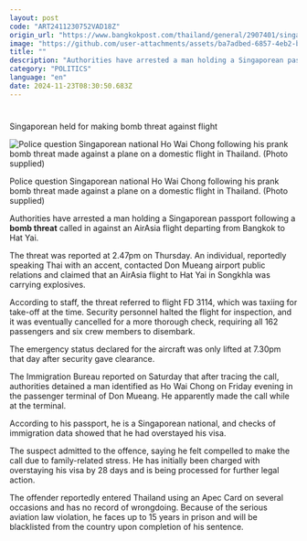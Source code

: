 ```yaml
---
layout: post
code: "ART2411230752VAD18Z"
origin_url: "https://www.bangkokpost.com/thailand/general/2907401/singaporean-held-for-making-bomb-threat-against-flight"
image: "https://github.com/user-attachments/assets/ba7adbed-6857-4eb2-bbb2-46d6e2c8372f"
title: ""
description: "Authorities have arrested a man holding a Singaporean passport following a  bomb threat  called in against an AirAsia flight departing from Bangkok to Hat Yai."
category: "POLITICS"
language: "en"
date: 2024-11-23T08:30:50.683Z
---
```


# 

Singaporean held for making bomb threat against flight

![Police question Singaporean national Ho Wai Chong following his prank bomb threat made against a plane on a domestic flight in Thailand. (Photo supplied)](https://github.com/user-attachments/assets/42c446c0-bf46-4216-85af-7729d92112fc)

Police question Singaporean national Ho Wai Chong following his prank bomb threat made against a plane on a domestic flight in Thailand. (Photo supplied)

Authorities have arrested a man holding a Singaporean passport following a **bomb threat** called in against an AirAsia flight departing from Bangkok to Hat Yai.

The threat was reported at 2.47pm on Thursday. An individual, reportedly speaking Thai with an accent, contacted Don Mueang airport public relations and claimed that an AirAsia flight to Hat Yai in Songkhla was carrying explosives.

According to staff, the threat referred to flight FD 3114, which was taxiing for take-off at the time. Security personnel halted the flight for inspection, and it was eventually cancelled for a more thorough check, requiring all 162 passengers and six crew members to disembark.

The emergency status declared for the aircraft was only lifted at 7.30pm that day after security gave clearance.

The Immigration Bureau reported on Saturday that after tracing the call, authorities detained a man identified as Ho Wai Chong on Friday evening in the passenger terminal of Don Mueang. He apparently made the call while at the terminal.

According to his passport, he is a Singaporean national, and checks of immigration data showed that he had overstayed his visa.

The suspect admitted to the offence, saying he felt compelled to make the call due to family-related stress. He has initially been charged with overstaying his visa by 28 days and is being processed for further legal action.

The offender reportedly entered Thailand using an Apec Card on several occasions and has no record of wrongdoing. Because of the serious aviation law violation, he faces up to 15 years in prison and will be blacklisted from the country upon completion of his sentence.